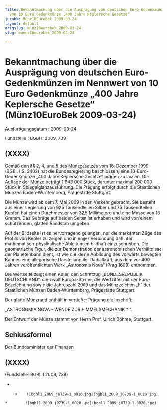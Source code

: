 ```yaml
---
Title: Bekanntmachung über die Ausprägung von deutschen Euro-Gedenkmünzen im Nennwert
  von 10 Euro Gedenkmünze „400 Jahre Keplersche Gesetze“
jurabk: Münz10EuroBek 2009-03-24
layout: default
origslug: m_nz10eurobek_2009-03-24
slug: muenz10eurobek_2009-03-24

---
```


# Bekanntmachung über die Ausprägung von deutschen Euro-Gedenkmünzen im Nennwert von 10 Euro Gedenkmünze „400 Jahre Keplersche Gesetze“ (Münz10EuroBek 2009-03-24)

Ausfertigungsdatum
:   2009-03-24

Fundstelle
:   BGBl I: 2009, 739

## (XXXX)

Gemäß den §§ 2, 4, und 5 des Münzgesetzes vom 16. Dezember 1999 (BGBl.
I S. 2402) hat die Bundesregierung beschlossen, eine 10-Euro-
Gedenkmünze „400 Jahre Keplersche Gesetze“ prägen zu lassen. Die
Auflage der Münze beträgt 1 843 000 Stück, darunter maximal 200 000
Stück in Spiegelglanzausführung. Die Prägung erfolgt durch die
Staatlichen Münzen Baden-Württemberg, Prägestätte Stuttgart.

Die Münze wird ab dem 7. Mai 2009 in den Verkehr gebracht. Sie besteht
aus einer Legierung von 925 Tausendteilen Silber und 75 Tausendteilen
Kupfer, hat einen Durchmesser von 32,5 Millimetern und eine Masse von
18 Gramm. Das Gepräge auf beiden Seiten ist erhaben und wird von einem
schützenden, glatten Randstab umgeben.

Auf der Bildseite ist es hervorragend gelungen, nur die markanten Züge
des Profils von Kepler zu zeigen und in enger Verbindung dahinter
mathematisch-physikalische Ableitungen bildhaft einzuschreiben. Die
geometrische Figur, die zur Demonstration der astronomischen
Verhältnisse der Planetenbahn dient, ist wie die kleine Abbildung des
vorwärts bewegten Kahnes eine allegorische Darstellung der
Radialkraft, aus dem vor 400 Jahren veröffentlichten Werk „Astronomia
Nova“ (Prag 1609) entnommen.

Die Wertseite zeigt einen Adler, den Schriftzug „BUNDESREPUBLIK
DEUTSCHLAND“, die zwölf Europa-Sterne, die Wertziffer mit der Euro-
Bezeichnung sowie die Jahreszahl 2009 und das Münzzeichen „F“ der
Staatlichen Münzen Baden-Württemberg, Prägestätte Stuttgart.

Der glatte Münzrand enthält in vertiefter Prägung die Inschrift:

„ASTRONOMIA NOVA -
WENDE ZUR HIMMELSMECHANIK \* “.

Der Entwurf der Münze stammt von Herrn Prof. Ulrich Böhme, Stuttgart.

## Schlussformel

Der Bundesminister der Finanzen

## (XXXX)

(Fundstelle: BGBl. I 2009, 739)


*    *        ![bgbl1_2009_j0739-1_0010.jpg](bgbl1_2009_j0739-1_0010.jpg)
    *        ![bgbl1_2009_j0739-1_0020.jpg](bgbl1_2009_j0739-1_0020.jpg)


